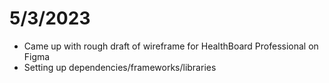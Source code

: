 # 5/3/2023
- Came up with rough draft of wireframe for HealthBoard Professional on Figma
- Setting up dependencies/frameworks/libraries

